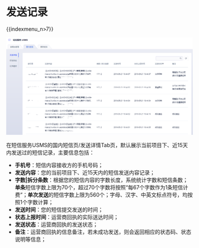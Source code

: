 # 发送记录

{{indexmenu_n>7}}

![image](../../images/guide/5003/短信服务usms_发送记录_国内_01.png)

在短信服务USMS的国内短信页/发送详情Tab页，默认展示当前项目下、近15天内发送过的短信记录，主要信息包括：

  - **手机号**：短信内容接收方的手机号码；
  - **发送内容**：您的当前项目下、近15天内的短信发送内容记录；
  - **字数|拆分条数**：根据您的短信内容的字数长度，系统统计字数和短信条数；**单条**短信字数上限为70个，超过70个字数将按照“每67个字数作为1条短信计费”；**单次发送**的短信字数上限为560个；字母、汉字、中英文标点符号，均按照1个字数计算；
  - **发送时间**：您的短信提交发送的时间；
  - **状态上报时间**：运营商回执的实际送达时间；
  - **发送状态**：运营商回执的发送状态；
  - **备注**：运营商回执的信息备注，若未成功发送，则会返回相应的状态码、状态说明等信息；
